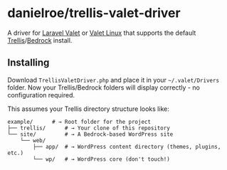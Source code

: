 # danielroe/trellis-valet-driver

A driver for [Laravel Valet](https://github.com/laravel/valet) or [Valet Linux](https://github.com/cpriego/valet-linux) that supports the default 
[Trellis](https://roots.io/trellis)/[Bedrock](https://roots.io/bedrock/)
install.

## Installing

Download `TrellisValetDriver.php` and place it in your `~/.valet/Drivers` folder. Now your Trellis/Bedrock folders will display correctly - no configuration required.

This assumes your Trellis directory structure looks like:

    example/      # → Root folder for the project
    ├── trellis/      # → Your clone of this repository
    └── site/         # → A Bedrock-based WordPress site
        └── web/
            ├── app/  # → WordPress content directory (themes, plugins, etc.)
            └── wp/   # → WordPress core (don't touch!)

